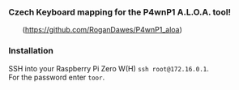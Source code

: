 ### **Czech** Keyboard mapping for the P4wnP1 A.L.O.A. tool!
       (https://github.com/RoganDawes/P4wnP1_aloa)

### Installation
SSH into your Raspberry Pi Zero W(H)  `ssh root@172.16.0.1`.<br>
For the password enter `toor`.
